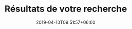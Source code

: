 ---
title: "Résultats de votre recherche"
watermark: "Recherche"
date: 2019-04-10T09:51:57+06:00
shortDescription: ""
bgImage: ""
description : "Résultats de votre recherche"
---